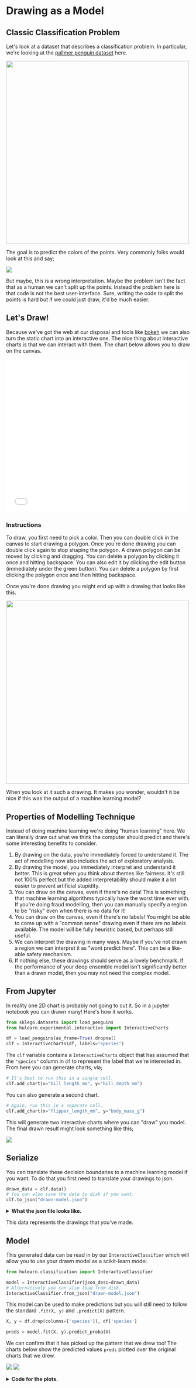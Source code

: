 # Drawing as a Model

## Classic Classification Problem

Let's look at a dataset that describes a classification problem. In particular, we're looking at the
[pallmer penguin dataset](https://github.com/allisonhorst/palmerpenguins) here.

<img src="chart.png" width=500/>

The goal is to predict the colors of the points. Very commonly folks would look at this and say;

![](stick-figure.png)

But maybe, this is a wrong interpretation. Maybe the problem isn't the fact
that as a human we can't split up the points. Instead the problem here is
that code is not the best user-interface. Sure, writing the code to split
the points is hard but if we could just draw, it'd be much easier.

## Let's Draw!

Because we've got the web at our disposal and tools like [bokeh](https://docs.bokeh.org/en/latest/index.html)
we can also turn the static chart into an interactive one. The nice thing
about interactive charts is that we can interact with them. The chart below
allows you to draw on the canvas.

<iframe src="chart.html" style="width:500px; height: 420px; border: 0px;""></iframe>

### Instructions

To draw, you first need to pick a color. Then you can double click in the canvas
to start drawing a polygon. Once you're done drawing you can double click again
to stop shaping the polygon. A drawn polygon can be moved by clicking and dragging.
You can delete a polygon by clicking it once and hitting backspace. You can also edit
it by clicking the edit button (immediately under the green button). You can delete
a polygon by first clicking the polygon once and then hitting backspace.

Once you're done drawing you might end up with a drawing that looks like this.

<img src="../../draw-gif.gif" width=500/>

When you look at it such a drawing. It makes you wonder, wouldn't it be nice if
this was the output of a machine learning model?

## Properties of Modelling Technique

Instead of doing machine learning we're doing "human learning" here. We can literally
draw out what we think the computer should predict and there's some interesting benefits
to consider.

1. By drawing on the data, you're immediately forced to understand it. The act of modelling now also includes the act
of exploratory analysis.
2. By drawing the model, you immediately interpret and understand it better. This is great when you think about
themes like fairness. It's still not 100% perfect but the added interpretability should make it a lot easier to
prevent artificial stupidity.
3. You can draw on the canvas, even if there's no data! This is something that machine learning algorithms typically
have the worst time ever with. If you're doing fraud modelling, then you can manually specify a region to be "risky"
even when there is no data for it!
4. You can draw on the canvas, even if there's no labels! You might be able to come up with a "common sense" drawing
even if there are no labels available. The model will be fully heuristic based, but perhaps still useful.
5. We can interpret the drawing in many ways. Maybe if you've not drawn a region we can interpret it as "wont predict here".
This can be a like-able safety mechanism.
6. If nothing else, these drawings should serve as a lovely benchmark. If the performance of your deep ensemble model
isn't significantly better than a drawn model, then you may not need the complex model.

## From Jupyter

In reality one 2D chart is probably not going to cut it. So in a jupyter notebook you can drawn many! Here's how it works.

```python
from sklego.datasets import load_penguins
from hulearn.experimental.interactive import InteractiveCharts

df = load_penguins(as_frame=True).dropna()
clf = InteractiveCharts(df, labels="species")
```

The `clf` variable contains a `InteractiveCharts` object that has assumed that the `"species"` column in `df`
to represent the label that we're interested in. From here you can generate charts, via;

```python
# It's best to run this in a single cell.
clf.add_chart(x="bill_length_mm", y="bill_depth_mm")
```

You can also generate a second chart.

```python
# Again, run this in a seperate cell.
clf.add_chart(x="flipper_length_mm", y="body_mass_g")
```

This will generate two interactive charts where you can "draw" you model. The final drawn result might look
something like this;

![](jupyter.png)

## Serialize

You can translate these decision boundaries to a machine learning model if you want. To do that you first need to
translate your drawings to json.

```python
drawn_data = clf.data()
# You can also save the data to disk if you want.
clf.to_json("drawn-model.json")
```

<details>
  <summary><b>What the json file looks like.</b></summary>
```javascript
[{'chart_id': '3c680a70-0',
  'x': 'bill_length_mm',
  'y': 'bill_depth_mm',
  'polygons': {'Adelie': {'bill_length_mm': [[32.14132787891895,
      32.84074984423687,
      38.78583654943918,
      46.829189150595255,
      47.17890013325422,
      43.68179030666462,
      35.63843770550855]],
    'bill_depth_mm': [[15.406862190509665,
      19.177207018095874,
      21.487207018095873,
      21.5934139146476,
      19.217943123601575,
      16.640631196069247,
      15.244587235322568]]},
   'Gentoo': {'bill_length_mm': [[58.10736834134671,
      50.501154468514336,
      40.18468048007502,
      40.09725273441028,
      44.556067763312015,
      53.12398683845653,
      58.894218052329364,
      60.76142402357685]],
    'bill_depth_mm': [[17.284959177952327,
      17.553429170403614,
      14.627106252684614,
      13.201081726611287,
      12.051605398390103,
      13.827533449580619,
      15.667347786949287,
      17.024587871893388]]},
   'Chinstrap': {'bill_length_mm': [[44.11892903498832,
      40.88410244539294,
      45.51777296562416,
      51.72514290782069,
      56.621096665046124,
      58.019940595681966,
      53.29884232978601,
      52.511992618803355,
      47.004044641924736]],
    'bill_depth_mm': [[16.103691211166677,
      16.72117219380463,
      19.217943123601575,
      20.85561007755441,
      21.124080070005693,
      19.540107114543115,
      18.57361514171849,
      16.39900820286309,
      15.915762216450778]]}}},
 {'chart_id': '198b23fb-5',
  'x': 'flipper_length_mm',
  'y': 'body_mass_g',
  'polygons': {'Adelie': {'flipper_length_mm': [[205.39985750238202,
      205.39985750238202,
      184.0772104628077,
      174.80649435864495,
      170.235872105095,
      161.6171609214579,
      174.42229536301556,
      194.38496200094178,
      197.57898866300997,
      209.5565886457657,
      204.4993797641577]],
    'body_mass_g': [[4079.2264346061725,
      4876.092877056334,
      4876.092877056334,
      4067.842628285456,
      3521.4199248910595,
      3088.8352847038286,
      2781.4725140444807,
      2781.4725140444807,
      3134.370509986695,
      3555.5713438532093,
      3737.7122449846747]]},
   'Gentoo': {'flipper_length_mm': [[208.77192413146238,
      201.53909280616116,
      216.39571931218526,
      232.7342009323645,
      241.9517683831975,
      222.55068229508308]],
    'body_mass_g': [[3898.03455221242,
      4740.103517729661,
      6171.487627453468,
      6230.793172902075,
      5650.448345315868,
      4603.5517935917305]]},
   'Chinstrap': {'flipper_length_mm': [[215.1341094117529,
      195.202069787803,
      173.41588694302055,
      181.06422772895482,
      197.75151671644775,
      212.35289458050406]],
    'body_mass_g': [[4330.448345315868,
      4626.310414281385,
      3272.1724832469026,
      2698.5776834613475,
      2872.5429646102134,
      3646.641794418942]]}}}]
```
</details>

This data represents the drawings that you've made.

## Model

This generated data can be read in by our `InteractiveClassifier` which will allow you to use your drawn model
as a scikit-learn model.

```python
from hulearn.classification import InteractiveClassifier

model = InteractiveClassifier(json_desc=drawn_data)
# Alternatively you can also load from disk.
InteractiveClassifier.from_json("drawn-model.json")
```

This model can be used to make predictions but you will still need to follow the standard `.fit(X, y)` and `.predict(X)` pattern.

```python
X, y = df.drop(columns=['species']), df['species']

preds = model.fit(X, y).predict_proba(X)
```

We can confirm that it has picked up the pattern that we drew too! The charts below show the predicted values
`preds` plotted over the original charts that we drew.

![](preds-1.png)
![](preds-2.png)

<details>
  <summary><b>Code for the plots.</b></summary>
```python
import matplotlib.pylab as plt

plt.figure(figsize=(12, 3))
for i in range(3):
    plt.subplot(131 + i)
    plt.scatter(X['bill_length_mm'], X['bill_depth_mm'], c=preds[:, i])
    plt.xlabel('bill_length_mm')
    plt.ylabel('bill_depth_mm')
    plt.title(model.classes_[i])

import matplotlib.pylab as plt

plt.figure(figsize=(12, 3))
for i in range(3):
    plt.subplot(131 + i)
    plt.scatter(X['flipper_length_mm'], X['body_mass_g'], c=preds[:, i])
    plt.xlabel('flipper_length_mm')
    plt.ylabel('body_mass_g')
    plt.title(model.classes_[i])
```
</details>

Because we've been drawing on two charts you should notice that the predictions won't match our drawings 100%. Internally
we check if a point falls into a drawn polygon and a single point typically fits into more than a single polygon. If a point
does not fit into any polygon then we assign a flat probability value to it.

The details of how points in polygons are weighted will be explored with hyperparemters that will be added to the API.

## Conclusion

The goal of this library is to make it easier to apply common sense to construct models. By thinking more in terms of
"human learning" as opposed to "machine learning" you might be able to make models that are guaranteed to follow the rules.

Is this way of modelling perfect? No. Human made rules can also be biased and we should also
consider that this model still needs to undergo testing via a validation set. You still need to "think" when designing
rule based systems.

### Notebook

If you want to run this code yourself, feel free to download the [notebook](../notebooks/03-interactive.ipynb).
